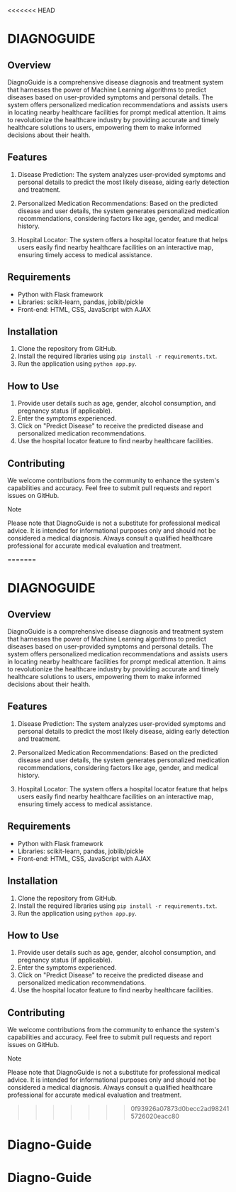 <<<<<<< HEAD
# DIAGNOGUIDE

## Overview

DiagnoGuide is a comprehensive disease diagnosis and treatment system that harnesses the power of Machine Learning algorithms to predict diseases based on user-provided symptoms and personal details. The system offers personalized medication recommendations and assists users in locating nearby healthcare facilities for prompt medical attention. It aims to revolutionize the healthcare industry by providing accurate and timely healthcare solutions to users, empowering them to make informed decisions about their health.

## Features

1. Disease Prediction: The system analyzes user-provided symptoms and personal details to predict the most likely disease, aiding early detection and treatment.

2. Personalized Medication Recommendations: Based on the predicted disease and user details, the system generates personalized medication recommendations, considering factors like age, gender, and medical history.

3. Hospital Locator: The system offers a hospital locator feature that helps users easily find nearby healthcare facilities on an interactive map, ensuring timely access to medical assistance.

## Requirements

- Python with Flask framework
- Libraries: scikit-learn, pandas, joblib/pickle
- Front-end: HTML, CSS, JavaScript with AJAX

## Installation

1. Clone the repository from GitHub.
2. Install the required libraries using `pip install -r requirements.txt`.
3. Run the application using `python app.py`.

## How to Use

1. Provide user details such as age, gender, alcohol consumption, and pregnancy status (if applicable).
2. Enter the symptoms experienced.
3. Click on "Predict Disease" to receive the predicted disease and personalized medication recommendations.
4. Use the hospital locator feature to find nearby healthcare facilities.

## Contributing

We welcome contributions from the community to enhance the system's capabilities and accuracy. Feel free to submit pull requests and report issues on GitHub.




> [!NOTE]
> Please note that DiagnoGuide is not a substitute for professional medical advice. It is intended for informational purposes only and should not be considered a medical diagnosis. Always consult a qualified healthcare professional for accurate medical evaluation and treatment.


=======
# DIAGNOGUIDE

## Overview

DiagnoGuide is a comprehensive disease diagnosis and treatment system that harnesses the power of Machine Learning algorithms to predict diseases based on user-provided symptoms and personal details. The system offers personalized medication recommendations and assists users in locating nearby healthcare facilities for prompt medical attention. It aims to revolutionize the healthcare industry by providing accurate and timely healthcare solutions to users, empowering them to make informed decisions about their health.

## Features

1. Disease Prediction: The system analyzes user-provided symptoms and personal details to predict the most likely disease, aiding early detection and treatment.

2. Personalized Medication Recommendations: Based on the predicted disease and user details, the system generates personalized medication recommendations, considering factors like age, gender, and medical history.

3. Hospital Locator: The system offers a hospital locator feature that helps users easily find nearby healthcare facilities on an interactive map, ensuring timely access to medical assistance.

## Requirements

- Python with Flask framework
- Libraries: scikit-learn, pandas, joblib/pickle
- Front-end: HTML, CSS, JavaScript with AJAX

## Installation

1. Clone the repository from GitHub.
2. Install the required libraries using `pip install -r requirements.txt`.
3. Run the application using `python app.py`.

## How to Use

1. Provide user details such as age, gender, alcohol consumption, and pregnancy status (if applicable).
2. Enter the symptoms experienced.
3. Click on "Predict Disease" to receive the predicted disease and personalized medication recommendations.
4. Use the hospital locator feature to find nearby healthcare facilities.

## Contributing

We welcome contributions from the community to enhance the system's capabilities and accuracy. Feel free to submit pull requests and report issues on GitHub.




> [!NOTE]
> Please note that DiagnoGuide is not a substitute for professional medical advice. It is intended for informational purposes only and should not be considered a medical diagnosis. Always consult a qualified healthcare professional for accurate medical evaluation and treatment.


>>>>>>> 0f93926a07873d0becc2ad982415726020eacc80
# Diagno-Guide
# Diagno-Guide
